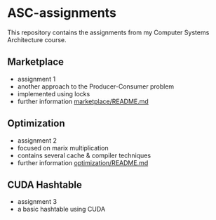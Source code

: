 # ASC-assignments
This repository contains the assignments from my Computer Systems Architecture course.

## Marketplace 
- assignment 1
- another approach to the Producer-Consumer problem 
- implemented using locks
- further information [marketplace/README.md](here)

## Optimization
- assignment 2
- focused on marix multiplication
- contains several cache & compiler techniques
- further information [optimization/README.md](here)

## CUDA Hashtable
- assignment 3
- a basic hashtable using CUDA
